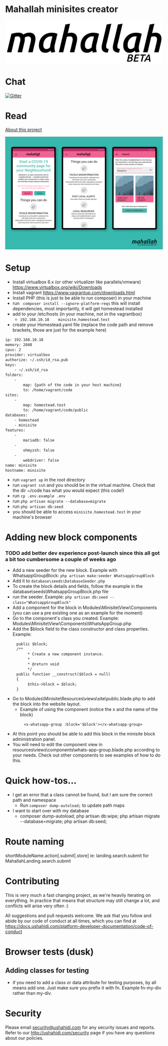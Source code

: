 
[logo]: https://github.com/ushahidi/minisite/raw/master/resources/img/mahalla-logo@2x.png "Mahallah"
[overviewimg]: https://github.com/ushahidi/minisite/raw/master/resources/img/overview@2x.png "Creating communities"
# Mahallah minisites creator

![Mahallah Logo][logo]


# Chat
[![Gitter](https://badges.gitter.im/ushahidi/mahalla.svg)](https://gitter.im/ushahidi/mahalla?utm_source=badge&utm_medium=badge&utm_campaign=pr-badge)

# Read
[About this project](https://www.ushahidi.com/blog/2020/04/23/introducing-mahallah-your-neighborhood-info-site)

![Creating community sites in Mahallah.org][overviewimg]

# Setup
- Install virtualbox 6.x (or other virtualizer like parallels/vmware) https://www.virtualbox.org/wiki/Downloads
- Install vagrant https://www.vagrantup.com/downloads.html 
- Install PHP (this is just to be able to run composer) in your machine
- run ` composer install --ignore-platform-reqs` this will install dependencies, most importantly, it will get homestead installed
- add to your /etc/hosts (in your machine, not in the vagrantbox)
     - `192.168.10.10    minisite.homestead.test`
- create your Homestead.yaml file (replace the code path and remove brackets, those are just for the example here)

```
ip: 192.168.10.10
memory: 2048
cpus: 2
provider: virtualbox
authorize: ~/.ssh/id_rsa.pub
keys:
    - ~/.ssh/id_rsa
folders:
    -
        map: {path of the code in your host machine}
        to: /home/vagrant/code
sites:
    -
        map: homestead.test
        to: /home/vagrant/code/public
databases:
    - homestead
    - minisite
features:
    -
        mariadb: false
    -
        ohmyzsh: false
    -
        webdriver: false
name: minisite
hostname: minisite
```

- run `vagrant up` in the root directory
- run `vagrant ssh` and you should be in the virtual machine. Check that the dir ~/code has what you would expect (this code!)
- run `cp .env.example .env`
- run `php artisan migrate --database=migrate`
- run `php artisan db:seed`
- you should be able to access `minisite.homestead.test` in your machine's browser

# Adding new block components
### TODO add better dev experience post-launch since this all got a bit too cumbersome a couple of weeks ago 
- Add a new seeder for the new block. Example with WhatsappGroupBlock: `php artisan make:seeder WhatsappGroupBlock` 
- Add it to `database\seeds\DatabaseSeeder.php`
- To create the block details and fields, follow the example in the database\seeds\WhatsappGroupBlock.php file
- run the seeder. Example: `php artisan db:seed --class="WhatsappGroupBlock"`
- Add a component for the block in Modules\Minisite\View\Components (you can use a pre existing one as an example for the moment)
- Go to the component's class you created. Example: Modules\Minisite\View\Components\WhatsAppGroup.php
- Add the $block field to the class constructor and class properties. Example:
``````
     public $block;
     /**
          * Create a new component instance.
          *
          * @return void
          */
     public function __construct($block = null)
     {
          $this->block = $block;
     }
``````
- Go to Modules\Minisite\Resources\views\site\public.blade.php to add the block into the website layout. 
     - Example of using the component (notice the x and the name of the block)
     ``````
          <x-whatsapp-group :block='$block'></x-whatsapp-group>
     ``````
- At this point you should be able to add this block in the minisite block administration panel.
- You will need to edit the component view  in resources\views\components\whats-app-group.blade.php according to your needs. Check out other components to see examples of how to do this.

# Quick how-tos...

- I get an error that a class cannot be found, but I am sure the correct path and namespace 
    - Run  `composer dump-autoload;` to update path maps 
- I want to start over with my database
    - composer dump-autoload; php artisan db:wipe; php artisan migrate --database=migrate; php artisan db:seed; 

# Route naming
shortModuleName.action[.submit|.store]
ie: 
landing.search.submit for MahallahLanding.search.submit


# Contributing

This is very much a fast changing project, as we're heavily iterating on everything.  In practice that means that structure may still change a lot, and conflicts will arise very often :)

All suggestions and pull requests welcome.
We ask that you follow and abide by our code of conduct at all times, which you can find at https://docs.ushahidi.com/platform-developer-documentation/code-of-conduct

# Browser tests (dusk)
## Adding classes for testing
- if you need to add a class or data attribute for testing purposes, by all means add one. Just make sure you prefix it with fn. Example fn-my-div rather than my-div.

# Security
Please email security@ushahidi.com for any security issues and reports. 
Refer to our http://ushahidi.com/security page if you have any questions about our policies. 
